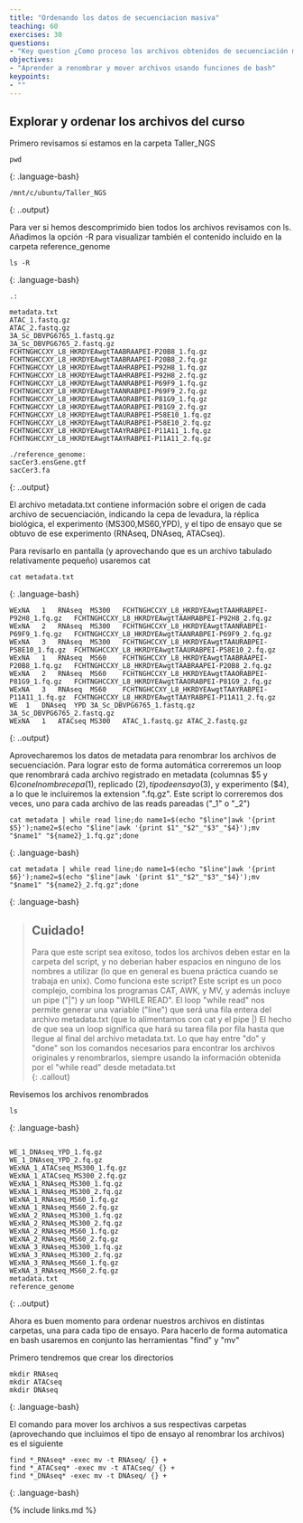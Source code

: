 ```yaml
---
title: "Ordenando los datos de secuenciacion masiva"
teaching: 60
exercises: 30
questions:
- "Key question ¿Como proceso los archivos obtenidos de secuenciación masiva?"
objectives:
- "Aprender a renombrar y mover archivos usando funciones de bash"
keypoints:
- ""
---
```


## Explorar y ordenar los archivos del curso

Primero revisamos si estamos en la carpeta Taller_NGS
~~~
pwd
~~~
{: .language-bash}

~~~
/mnt/c/ubuntu/Taller_NGS
~~~
{: ..output}


Para ver si hemos descomprimido bien todos los archivos revisamos con ls. Añadimos la opción -R para visualizar también el contenido incluido en la carpeta reference_genome

~~~
ls -R
~~~
{: .language-bash}

~~~
.:

metadata.txt
ATAC_1.fastq.gz
ATAC_2.fastq.gz
3A_Sc_DBVPG6765_1.fastq.gz
3A_Sc_DBVPG6765_2.fastq.gz
FCHTNGHCCXY_L8_HKRDYEAwgtTAABRAAPEI-P20B8_1.fq.gz
FCHTNGHCCXY_L8_HKRDYEAwgtTAABRAAPEI-P20B8_2.fq.gz
FCHTNGHCCXY_L8_HKRDYEAwgtTAAHRABPEI-P92H8_1.fq.gz
FCHTNGHCCXY_L8_HKRDYEAwgtTAAHRABPEI-P92H8_2.fq.gz
FCHTNGHCCXY_L8_HKRDYEAwgtTAANRABPEI-P69F9_1.fq.gz
FCHTNGHCCXY_L8_HKRDYEAwgtTAANRABPEI-P69F9_2.fq.gz
FCHTNGHCCXY_L8_HKRDYEAwgtTAAORABPEI-P81G9_1.fq.gz
FCHTNGHCCXY_L8_HKRDYEAwgtTAAORABPEI-P81G9_2.fq.gz
FCHTNGHCCXY_L8_HKRDYEAwgtTAAURABPEI-P58E10_1.fq.gz
FCHTNGHCCXY_L8_HKRDYEAwgtTAAURABPEI-P58E10_2.fq.gz
FCHTNGHCCXY_L8_HKRDYEAwgtTAAYRABPEI-P11A11_1.fq.gz
FCHTNGHCCXY_L8_HKRDYEAwgtTAAYRABPEI-P11A11_2.fq.gz

./reference_genome:
sacCer3.ensGene.gtf
sacCer3.fa
~~~
{: ..output}



El archivo metadata.txt contiene información sobre el origen de cada archivo de secuenciación, indicando la cepa de levadura, la réplica biológica, el experimento (MS300,MS60,YPD), y el tipo de ensayo que se obtuvo de ese experimento (RNAseq, DNAseq, ATACseq).

Para revisarlo en pantalla (y aprovechando que es un archivo tabulado relativamente pequeño) usaremos cat


~~~
cat metadata.txt
~~~
{: .language-bash}


~~~
WExNA	1	RNAseq	MS300	FCHTNGHCCXY_L8_HKRDYEAwgtTAAHRABPEI-P92H8_1.fq.gz	FCHTNGHCCXY_L8_HKRDYEAwgtTAAHRABPEI-P92H8_2.fq.gz
WExNA	2	RNAseq	MS300	FCHTNGHCCXY_L8_HKRDYEAwgtTAANRABPEI-P69F9_1.fq.gz	FCHTNGHCCXY_L8_HKRDYEAwgtTAANRABPEI-P69F9_2.fq.gz
WExNA	3	RNAseq	MS300	FCHTNGHCCXY_L8_HKRDYEAwgtTAAURABPEI-P58E10_1.fq.gz	FCHTNGHCCXY_L8_HKRDYEAwgtTAAURABPEI-P58E10_2.fq.gz
WExNA	1	RNAseq	MS60	FCHTNGHCCXY_L8_HKRDYEAwgtTAABRAAPEI-P20B8_1.fq.gz	FCHTNGHCCXY_L8_HKRDYEAwgtTAABRAAPEI-P20B8_2.fq.gz
WExNA	2	RNAseq	MS60	FCHTNGHCCXY_L8_HKRDYEAwgtTAAORABPEI-P81G9_1.fq.gz	FCHTNGHCCXY_L8_HKRDYEAwgtTAAORABPEI-P81G9_2.fq.gz
WExNA	3	RNAseq	MS60	FCHTNGHCCXY_L8_HKRDYEAwgtTAAYRABPEI-P11A11_1.fq.gz	FCHTNGHCCXY_L8_HKRDYEAwgtTAAYRABPEI-P11A11_2.fq.gz
WE	1	DNAseq	YPD	3A_Sc_DBVPG6765_1.fastq.gz	3A_Sc_DBVPG6765_2.fastq.gz
WExNA	1	ATACseq	MS300	ATAC_1.fastq.gz	ATAC_2.fastq.gz
~~~
{: ..output}



Aprovecharemos los datos de metadata para renombrar los archivos de secuenciación. Para lograr esto de forma automática correremos un loop que renombrará cada archivo registrado en metadata (columnas $5 y $6) con el nombre cepa ($1), replicado ($2), tipo de ensayo($3), y experimento ($4), a lo que le incluiremos la extension ".fq.gz".
Este script lo correremos dos veces, uno para cada archivo de las reads pareadas ("_1" o "_2")


~~~
cat metadata | while read line;do name1=$(echo "$line"|awk '{print $5}');name2=$(echo "$line"|awk '{print $1"_"$2"_"$3"_"$4}');mv "$name1" "${name2}_1.fq.gz";done
~~~
{: .language-bash}


~~~
cat metadata | while read line;do name1=$(echo "$line"|awk '{print $6}');name2=$(echo "$line"|awk '{print $1"_"$2"_"$3"_"$4}');mv "$name1" "${name2}_2.fq.gz";done
~~~
{: .language-bash}

> ## Cuidado!
> Para que este script sea exitoso, todos los archivos deben estar en la carpeta del script, y no deberian haber espacios en ninguno de los nombres a utilizar (lo que en general es buena práctica cuando se trabaja en unix).
> Como funciona este script? 
> Este script es un poco complejo, combina los programas CAT, AWK, y MV, y además incluye un pipe ("|") y un loop "WHILE READ". El loop "while read" nos permite generar una variable ("line") que será una fila entera del archivo metadata.txt (que lo alimentamos con cat y el pipe |)
> El hecho de que sea un loop significa que hará su tarea fila por fila hasta que llegue al final del archivo metadata.txt. Lo que hay entre "do" y "done" son los comandos necesarios para encontrar los archivos originales y renombrarlos, siempre usando la información obtenida por el "while read" desde metadata.txt   
{: .callout}

Revisemos los archivos renombrados

~~~
ls
~~~
{: .language-bash}

~~~

WE_1_DNAseq_YPD_1.fq.gz
WE_1_DNAseq_YPD_2.fq.gz
WExNA_1_ATACseq_MS300_1.fq.gz
WExNA_1_ATACseq_MS300_2.fq.gz
WExNA_1_RNAseq_MS300_1.fq.gz
WExNA_1_RNAseq_MS300_2.fq.gz
WExNA_1_RNAseq_MS60_1.fq.gz
WExNA_1_RNAseq_MS60_2.fq.gz
WExNA_2_RNAseq_MS300_1.fq.gz
WExNA_2_RNAseq_MS300_2.fq.gz
WExNA_2_RNAseq_MS60_1.fq.gz
WExNA_2_RNAseq_MS60_2.fq.gz
WExNA_3_RNAseq_MS300_1.fq.gz
WExNA_3_RNAseq_MS300_2.fq.gz
WExNA_3_RNAseq_MS60_1.fq.gz
WExNA_3_RNAseq_MS60_2.fq.gz
metadata.txt
reference_genome
~~~
{: ..output}

Ahora es buen momento para ordenar nuestros archivos en distintas carpetas, una para cada tipo de ensayo. Para hacerlo de forma automatica en bash usaremos en conjunto las herramientas "find" y "mv"

Primero tendremos que crear los directorios 

~~~
mkdir RNAseq
mkdir ATACseq
mkdir DNAseq
~~~
{: .language-bash}


El comando para mover los archivos a sus respectivas carpetas (aprovechando que incluimos el tipo de ensayo al renombrar los archivos) es el siguiente



~~~
find *_RNAseq* -exec mv -t RNAseq/ {} +
find *_ATACseq* -exec mv -t ATACseq/ {} +
find *_DNAseq* -exec mv -t DNAseq/ {} +
~~~
{: .language-bash}








{% include links.md %}
